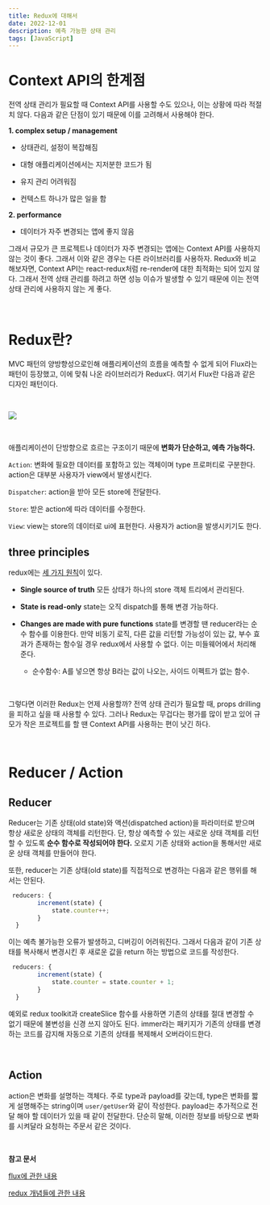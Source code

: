 ```yaml
---
title: Redux에 대해서
date: 2022-12-01
description: 예측 가능한 상태 관리
tags: [JavaScript]
---
```


# Context API의 한계점

전역 상태 관리가 필요할 때 Context API를 사용할 수도 있으나, 이는 상황에 따라 적절치 않다. 다음과 같은 단점이 있기 때문에 이를 고려해서 사용해야 한다.

**1. complex setup / management**

- 상태관리, 설정이 복잡해짐

- 대형 애플리케이션에서는 지저분한 코드가 됨

- 유지 관리 어려워짐

- 컨텍스트 하나가 많은 일을 함

**2. performance**

- 데이터가 자주 변경되는 앱에 좋지 않음

그래서 규모가 큰 프로젝트나 데이터가 자주 변경되는 앱에는 Context API를 사용하지 않는 것이 좋다. 그래서 이와 같은 경우는 다른 라이브러리를 사용하자. Redux와 비교해보자면, Context API는 react-redux처럼 re-render에 대한 최적화는 되어 있지 않다. 그래서 전역 상태 관리를 하려고 하면 성능 이슈가 발생할 수 있기 때문에 이는 전역 상태 관리에 사용하지 않는 게 좋다.

<br>

# Redux란?

MVC 패턴의 양방향성으로인해 애플리케이션의 흐름을 예측할 수 없게 되어 Flux라는 패턴이 등장했고, 이에 맞춰 나온 라이브러리가 Redux다. 여기서 Flux란 다음과 같은 디자인 패턴이다.

<br>

![](https://velog.velcdn.com/images/seripark/post/cf3e4a3f-c15f-4f86-89d9-8938a7923199/image.png)

<br>

애플리케이션이 단방향으로 흐르는 구조이기 때문에 **변화가 단순하고, 예측 가능하다.**

`Action`: 변화에 필요한 데이터를 포함하고 있는 객체이며 type 프로퍼티로 구분한다. action은 대부분 사용자가 view에서 발생시킨다.

`Dispatcher`: action을 받아 모든 store에 전달한다.

`Store`: 받은 action에 따라 데이터를 수정한다.

`View`: view는 store의 데이터로 ui에 표현한다. 사용자가 action을 발생시키기도 한다.

## three principles

redux에는 [세 가지 원칙](https://redux.js.org/understanding/thinking-in-redux/three-principles)이 있다.

- **Single source of truth**
  모든 상태가 하나의 store 객체 트리에서 관리된다.

- **State is read-only**
  state는 오직 dispatch를 통해 변경 가능하다.

- **Changes are made with pure functions**
  state를 변경할 땐 reducer라는 순수 함수를 이용한다. 만약 비동기 로직, 다른 값을 리턴할 가능성이 있는 값, 부수 효과가 존재하는 함수일 경우 redux에서 사용할 수 없다. 이는 미들웨어에서 처리해준다.

  - 순수함수: A를 넣으면 항상 B라는 값이 나오는, 사이드 이펙트가 없는 함수.

</br>

그렇다면 이러한 Redux는 언제 사용할까?
전역 상태 관리가 필요할 때, props drilling을 피하고 싶을 때 사용할 수 있다. 그러나 Redux는 무겁다는 평가를 많이 받고 있어 규모가 작은 프로젝트를 할 땐 Context API를 사용하는 편이 낫긴 하다.

<br>

# Reducer / Action

## Reducer

Reducer는 기존 상태(old state)와 액션(dispatched action)을 파라미터로 받으며 항상 새로운 상태의 객체를 리턴한다. 단, 항상 예측할 수 있는 새로운 상태 객체를 리턴할 수 있도록 **순수 함수로 작성되어야 한다.** 오로지 기존 상태와 action을 통해서만 새로운 상태 객체를 만들어야 한다.

또한, reducer는 기존 상태(old state)를 직접적으로 변경하는 다음과 같은 행위를 해서는 안된다.

```jsx
 reducers: {
        increment(state) {
        	state.counter++;
        }
  }
```

이는 예측 불가능한 오류가 발생하고, 디버깅이 어려워진다. 그래서 다음과 같이 기존 상태를 복사해서 변경시킨 후 새로운 값을 return 하는 방법으로 코드를 작성한다.

```jsx
 reducers: {
        increment(state) {
        	state.counter = state.counter + 1;
        }
  }
```

예외로 redux toolkit과 createSlice 함수를 사용하면 기존의 상태를 절대 변경할 수 없기 때문에 불변성을 신경 쓰지 않아도 된다. immer라는 패키지가 기존의 상태를 변경하는 코드를 감지해 자동으로 기존의 상태를 복제해서 오버라이드한다.

<br>

## Action

action은 변화를 설명하는 객체다. 주로 type과 payload를 갖는데, type은 변화를 짧게 설명해주는 string이며 `user/getUser`와 같이 작성한다. payload는 추가적으로 전달 해야 할 데이터가 있을 때 같이 전달한다. 단순히 말해, 이러한 정보를 바탕으로 변화를 시켜달라 요청하는 주문서 같은 것이다.

<br>

**참고 문서**

[flux에 관한 내용](https://haruair.github.io/flux/docs/overview.html)

[redux 개념들에 관한 내용](https://redux.js.org/)
